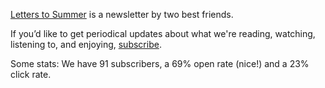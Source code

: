 [Letters to Summer](https://letterstosummer.substack.com/welcome) is a newsletter by two best friends.

If you’d like to get periodical updates about what we're reading, watching, listening to, and enjoying, [subscribe](https://letterstosummer.substack.com/welcome).

Some stats: We have 91 subscribers, a 69% open rate (nice!) and a 23% click rate.

